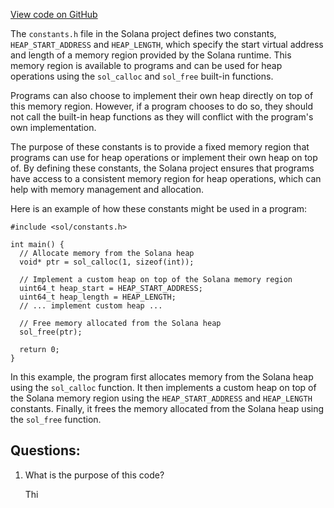 [View code on GitHub](https://github.com/solana-labs/solana/blob/master/sdk/bpf/c/inc/sol/constants.h)

The `constants.h` file in the Solana project defines two constants, `HEAP_START_ADDRESS` and `HEAP_LENGTH`, which specify the start virtual address and length of a memory region provided by the Solana runtime. This memory region is available to programs and can be used for heap operations using the `sol_calloc` and `sol_free` built-in functions. 

Programs can also choose to implement their own heap directly on top of this memory region. However, if a program chooses to do so, they should not call the built-in heap functions as they will conflict with the program's own implementation. 

The purpose of these constants is to provide a fixed memory region that programs can use for heap operations or implement their own heap on top of. By defining these constants, the Solana project ensures that programs have access to a consistent memory region for heap operations, which can help with memory management and allocation. 

Here is an example of how these constants might be used in a program:

```
#include <sol/constants.h>

int main() {
  // Allocate memory from the Solana heap
  void* ptr = sol_calloc(1, sizeof(int));

  // Implement a custom heap on top of the Solana memory region
  uint64_t heap_start = HEAP_START_ADDRESS;
  uint64_t heap_length = HEAP_LENGTH;
  // ... implement custom heap ...
  
  // Free memory allocated from the Solana heap
  sol_free(ptr);

  return 0;
}
```

In this example, the program first allocates memory from the Solana heap using the `sol_calloc` function. It then implements a custom heap on top of the Solana memory region using the `HEAP_START_ADDRESS` and `HEAP_LENGTH` constants. Finally, it frees the memory allocated from the Solana heap using the `sol_free` function.
## Questions: 
 1. What is the purpose of this code?
    
    Thi